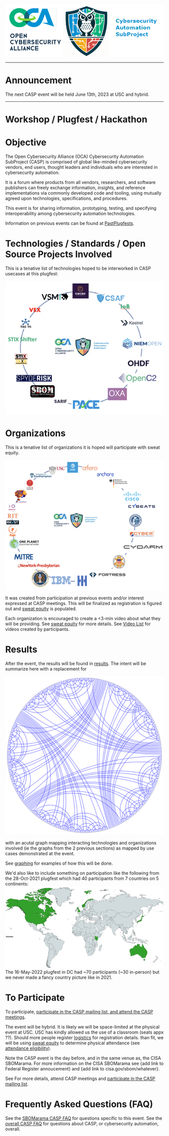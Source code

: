 ![logo](../../../Images/Casp-landscape3.png)

---

# Announcement

The next CASP event will be held June 13th, 2023 at USC and hybrid.

---


# Workshop / Plugfest / Hackathon

# Objective
The Open Cybersecurity Alliance (OCA) Cybersecurity Automation SubProject (CASP) is comprised of global like-minded cybersecurity vendors, end users, thought leaders and individuals who are interested in cybersecurity automation.

It is a forum where products from all vendors, researchers, and software publishers can freely exchange information, insights, and reference implementations via commonly developed code and tooling, using mutually agreed upon technologies, specifications, and procedures.

This event is for sharing information, prototyping, testing, 
and specifying interoperability among cybersecurity automation technologies.

Information on previous events can be found at
[PastPlugfests](../../PastPlugfests/).

# Technologies / Standards / Open Source Projects Involved
This is a tenative list of technologies hoped to be interworked
in CASP usecases at this plugfest:

![technologies](../../../Images/CASP_technologies.png)

# Organizations
This is a tenative list of organizations it is hoped will participate
with sweat equity.

![orgs](../../../Images/CASP_orgs.png)

It was created from participation at previous events and/or interest
expressed at CASP meetings.
This will be finalized as registration is figured out and
[sweat equity](./SweatEquity/README.md) is populated.

Each organization is encouraged to create a <3-min video about
what they will be providing. 
See [sweat equity](./SweatEquity/README.md)
for more details.
See [Video List](./SweatEquity/video_list.md) for videos created by 
participants.

# Results
After the event, the results will be found in [results](./Results/README.md).
The intent will be summarize here with a replacement for

![results](../../../Images/BigPictureConnections.png)

with an acutal graph mapping interacting technologies 
and organizations involved (ie the graphs from the 2 previous sections)
as mapped by use cases demonstrated at the event.

See [graphing](./SweatEquity/graphing_results.md) for examples of how this will be done.

We'd also like to include something on participation 
like the following from the 28-Oct-2021 plugfest which had 
40 participants from 7 countries on 5 continents:
![results](../../../Images/7_countries.png)
The 16-May-2022 plugfest in DC had ~70 participants (~30 in-person)
but we never made a fancy country picture like in 2021.

# To Participate
To participate,
[participate in the CASP mailing list, and attend the CASP meetings](https://lists.oasis-open-projects.org/g/oca-casp).

The event will be hybrid.
It is likely we will be space-limited 
at the physical event at USC.
USC has kindly allowed us the use of a classroom
(seats appx ??).
Should more people register
[logistics](./logistics.md)
for registration details.
than fit, we will be using 
[sweat equity](./faq.md#what-is-sweat-equity)
to determine physical attendance
(see [attendance eligibility](./faq.md#how-will-physical-attendance-be-determined)).

Note the CASP event is the day before, 
and in the same venue as, 
the CISA SBOMarama.
For more information on the CISA SBOMarama 
see {add link to Federal Register annoucement} 
and {add link to cisa.gov/sbom/whatever}.

See 
For more details, attend CASP meetings
and [participate in the CASP mailing list](https://lists.oasis-open-projects.org/g/oca-casp).

# Frequently Asked Questions (FAQ)
See the [SBOMarama CASP FAQ](faq.md) for questions 
specific to this event. 
See the [overall CASP FAQ](../../CASP-FAQ.md) for questions 
about CASP, or cybersecurity automation, overall.
